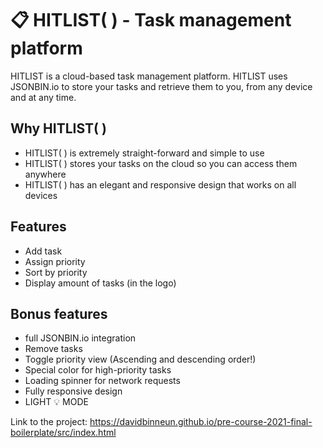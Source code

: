 # 📋 HITLIST( ) - Task management platform 
HITLIST is a cloud-based task management platform. 
HITLIST uses JSONBIN.io to store your tasks and retrieve them to you,
from any device and at any time.

## Why HITLIST( )
- HITLIST( ) is extremely straight-forward and simple to use
- HITLIST( ) stores your tasks on the cloud so you can access them anywhere
- HITLIST( ) has an elegant and responsive design that works on all devices

## Features
- Add task
- Assign priority
- Sort by priority
- Display amount of tasks (in the logo)

## Bonus features
- full JSONBIN.io integration
- Remove tasks
- Toggle priority view (Ascending and descending order!)
- Special color for high-priority tasks
- Loading spinner for network requests
- Fully responsive design
- LIGHT 💡 MODE

Link to the project:
https://davidbinneun.github.io/pre-course-2021-final-boilerplate/src/index.html
